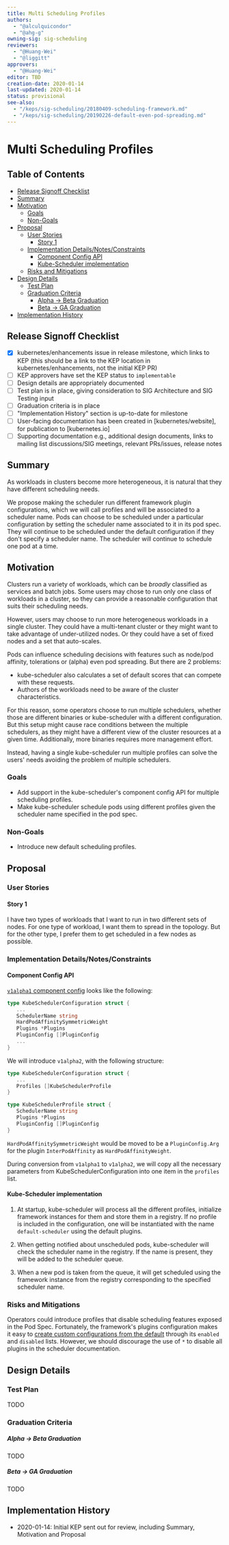 ```yaml
---
title: Multi Scheduling Profiles
authors:
  - "@alculquicondor"
  - "@ahg-g"
owning-sig: sig-scheduling
reviewers:
  - "@Huang-Wei"
  - "@liggitt"
approvers:
  - "@Huang-Wei"
editor: TBD
creation-date: 2020-01-14
last-updated: 2020-01-14
status: provisional
see-also:
  - "/keps/sig-scheduling/20180409-scheduling-framework.md"
  - "/keps/sig-scheduling/20190226-default-even-pod-spreading.md"
---
```


# Multi Scheduling Profiles

## Table of Contents

<!-- toc -->
- [Release Signoff Checklist](#release-signoff-checklist)
- [Summary](#summary)
- [Motivation](#motivation)
  - [Goals](#goals)
  - [Non-Goals](#non-goals)
- [Proposal](#proposal)
  - [User Stories](#user-stories)
    - [Story 1](#story-1)
  - [Implementation Details/Notes/Constraints](#implementation-detailsnotesconstraints)
    - [Component Config API](#component-config-api)
    - [Kube-Scheduler implementation](#kube-scheduler-implementation)
  - [Risks and Mitigations](#risks-and-mitigations)
- [Design Details](#design-details)
  - [Test Plan](#test-plan)
  - [Graduation Criteria](#graduation-criteria)
      - [Alpha -&gt; Beta Graduation](#alpha---beta-graduation)
      - [Beta -&gt; GA Graduation](#beta---ga-graduation)
- [Implementation History](#implementation-history)
<!-- /toc -->

## Release Signoff Checklist

- [x] kubernetes/enhancements issue in release milestone, which links to KEP (this should be a link to the KEP location in kubernetes/enhancements, not the initial KEP PR)
- [ ] KEP approvers have set the KEP status to `implementable`
- [ ] Design details are appropriately documented
- [ ] Test plan is in place, giving consideration to SIG Architecture and SIG Testing input
- [ ] Graduation criteria is in place
- [ ] "Implementation History" section is up-to-date for milestone
- [ ] User-facing documentation has been created in [kubernetes/website], for publication to [kubernetes.io]
- [ ] Supporting documentation e.g., additional design documents, links to mailing list discussions/SIG meetings, relevant PRs/issues, release notes

## Summary

As workloads in clusters become more heterogeneous, it is natural that they have
different scheduling needs.

We propose making the scheduler run different framework plugin configurations,
which we will call profiles and will be associated to a scheduler name.
Pods can choose to be scheduled under a particular configuration by setting the
scheduler name associated to it in its pod spec. They will continue to be
scheduled under the default configuration if they don't specify a scheduler
name. The scheduler will continue to schedule one pod at a time.

## Motivation

Clusters run a variety of workloads, which can be *broadly* classified as
services and batch jobs. Some users may chose to run only one class of workloads
in a cluster, so they can provide a reasonable configuration that suits their
scheduling needs.

However, users may choose to run more heterogeneous workloads in a single
cluster. They could have a multi-tenant cluster or they might want to take
advantage of under-utilized nodes. Or they could have a set of fixed nodes
and a set that auto-scales.

Pods can influence scheduling decisions with features such as node/pod affinity,
tolerations or (alpha) even pod spreading. But there are 2 problems:

- kube-scheduler also calculates a set of default scores that can compete with
  these requests.
- Authors of the workloads need to be aware of the cluster characteristics.

For this reason, some operators choose to run multiple schedulers, whether those
are different binaries or kube-scheduler with a different configuration. But
this setup might cause race conditions between the multiple schedulers, as they
might have a different view of the cluster resources at a given time.
Additionally, more binaries requires more management effort.

Instead, having a single kube-scheduler run multiple profiles can solve the
users' needs avoiding the problem of multiple schedulers.

### Goals

- Add support in the kube-scheduler's component config API for multiple
scheduling profiles.
- Make kube-scheduler schedule pods using different profiles given the scheduler
name specified in the pod spec.

### Non-Goals

- Introduce new default scheduling profiles.

## Proposal

### User Stories

#### Story 1

I have two types of workloads that I want to run in two different sets of nodes.
For one type of workload, I want them to spread in the topology. But for the
other type, I prefer them to get scheduled in a few nodes as possible.

### Implementation Details/Notes/Constraints

#### Component Config API

[`v1alpha1` component config](
https://github.com/kubernetes/kubernetes/blob/50deec2/pkg/scheduler/apis/config/types.go#L46)
looks like the following:

```go
type KubeSchedulerConfiguration struct {
   ...
   SchedulerName string
   HardPodAffinitySymmetricWeight
   Plugins *Plugins
   PluginConfig []PluginConfig
   ...
}
```

We will introduce `v1alpha2`, with the following structure:

```go
type KubeSchedulerConfiguration struct {
   ...
   Profiles []KubeSchedulerProfile
}

type KubeSchedulerProfile struct {
   SchedulerName string
   Plugins *Plugins
   PluginConfig []PluginConfig
}
```

`HardPodAffinitySymmetricWeight` would be moved to be a `PluginConfig.Arg` for
the plugin `InterPodAffinity` as `HardPodAffinityWeight`.

During conversion from `v1alpha1` to `v1alpha2`, we will copy all the necessary
parameters from KubeSchedulerConfiguration into one item in the `profiles` list.

#### Kube-Scheduler implementation

1. At startup, kube-scheduler will process all the different profiles,
initialize framework instances for them and store them in a registry.
If no profile is included in the configuration, one will be instantiated with
the name `default-scheduler` using the default plugins.

2. When getting notified about unscheduled pods, kube-scheduler will check the
scheduler name in the registry. If the name is present, they will be added to
the scheduler queue.

3. When a new pod is taken from the queue, it will get scheduled using the
framework instance from the registry corresponding to the specified scheduler
name.

### Risks and Mitigations

Operators could introduce profiles that disable scheduling features exposed in
the Pod Spec. Fortunately, the framework's plugins configuration makes it easy
to [create custom configurations from the default](
https://github.com/kubernetes/kubernetes/blob/50deec2/pkg/scheduler/apis/config/types.go#L156-L160)
through its `enabled` and `disabled` lists. 
However, we should discourage the use of `*` to disable all plugins in
the scheduler documentation.

## Design Details

### Test Plan

TODO

### Graduation Criteria

##### Alpha -> Beta Graduation

TODO

##### Beta -> GA Graduation

TODO

## Implementation History

- 2020-01-14: Initial KEP sent out for review, including Summary, Motivation
and Proposal

